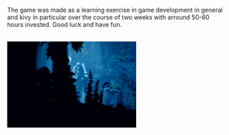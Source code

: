 <p>The game was made as a learning exercise in game development in general and kivy in particular over the course of two weeks with arround 50-60 hours invested.
Good luck and have fun.</p>
<br>
<a href="https://www.youtube.com/watch?v=trqLzkiTHbU&feature=youtu.be" target="_blank"><img src="data/drow.gif" 
alt="Last Coin Stealer Game demo link to youtube" width="300" height="200"/></a>
